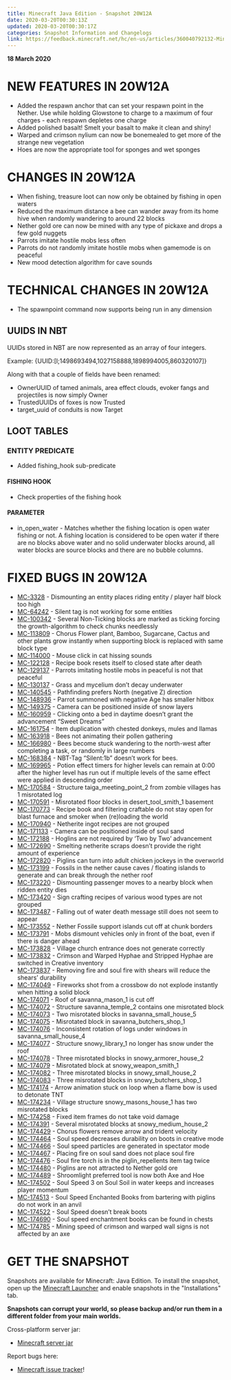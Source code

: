 ```yaml
---
title: Minecraft Java Edition - Snapshot 20W12A
date: 2020-03-20T00:30:13Z
updated: 2020-03-20T00:30:17Z
categories: Snapshot Information and Changelogs
link: https://feedback.minecraft.net/hc/en-us/articles/360040792132-Minecraft-Java-Edition-Snapshot-20W12A
---
```


**18 March 2020**

# NEW FEATURES IN 20W12A

- Added the respawn anchor that can set your respawn point in the Nether. Use while holding Glowstone to charge to a maximum of four charges - each respawn depletes one charge
- Added polished basalt! Smelt your basalt to make it clean and shiny!
- Warped and crimson nylium can now be bonemealed to get more of the strange new vegetation
- Hoes are now the appropriate tool for sponges and wet sponges

# CHANGES IN 20W12A

- When fishing, treasure loot can now only be obtained by fishing in open waters
- Reduced the maximum distance a bee can wander away from its home hive when randomly wandering to around 22 blocks
- Nether gold ore can now be mined with any type of pickaxe and drops a few gold nuggets
- Parrots imitate hostile mobs less often
- Parrots do not randomly imitate hostile mobs when gamemode is on peaceful
- New mood detection algorithm for cave sounds

# TECHNICAL CHANGES IN 20W12A

- The spawnpoint command now supports being run in any dimension

## UUIDS IN NBT

UUIDs stored in NBT are now represented as an array of four integers.

Example: {UUID:\[I;1498693494,1027158888,1898994005,860320107\]}

Along with that a couple of fields have been renamed:

- OwnerUUID of tamed animals, area effect clouds, evoker fangs and projectiles is now simply Owner
- TrustedUUIDs of foxes is now Trusted
- target_uuid of conduits is now Target

## LOOT TABLES

### ENTITY PREDICATE

- Added fishing_hook sub-predicate

#### FISHING HOOK

- Check properties of the fishing hook

#### PARAMETER

- in_open_water - Matches whether the fishing location is open water fishing or not. A fishing location is considered to be open water if there are no blocks above water and no solid underwater blocks around, all water blocks are source blocks and there are no bubble columns.

# FIXED BUGS IN 20W12A

- [MC-3328](https://bugs.mojang.com/browse/MC-3328) - Dismounting an entity places riding entity / player half block too high
- [MC-64242](https://bugs.mojang.com/browse/MC-64242) - Silent tag is not working for some entities
- [MC-100342](https://bugs.mojang.com/browse/MC-100342) - Several Non-Ticking blocks are marked as ticking forcing the growth-algorithm to check chunks needlessly
- [MC-113809](https://bugs.mojang.com/browse/MC-113809) - Chorus Flower plant, Bamboo, Sugarcane, Cactus and other plants grow instantly when supporting block is replaced with same block type
- [MC-114000](https://bugs.mojang.com/browse/MC-114000) - Mouse click in cat hissing sounds
- [MC-122128](https://bugs.mojang.com/browse/MC-122128) - Recipe book resets itself to closed state after death
- [MC-129137](https://bugs.mojang.com/browse/MC-129137) - Parrots imitating hostile mobs in peaceful is not that peaceful
- [MC-130137](https://bugs.mojang.com/browse/MC-130137) - Grass and mycelium don’t decay underwater
- [MC-140545](https://bugs.mojang.com/browse/MC-140545) - Pathfinding prefers North (negative Z) direction
- [MC-148936](https://bugs.mojang.com/browse/MC-148936) - Parrot summoned with negative Age has smaller hitbox
- [MC-149375](https://bugs.mojang.com/browse/MC-149375) - Camera can be positioned inside of snow layers
- [MC-160959](https://bugs.mojang.com/browse/MC-160959) - Clicking onto a bed in daytime doesn’t grant the advancement “Sweet Dreams”
- [MC-161754](https://bugs.mojang.com/browse/MC-161754) - Item duplication with chested donkeys, mules and llamas
- [MC-163918](https://bugs.mojang.com/browse/MC-163918) - Bees not animating their pollen gathering
- [MC-166980](https://bugs.mojang.com/browse/MC-166980) - Bees become stuck wandering to the north-west after completing a task, or randomly in large numbers
- [MC-168384](https://bugs.mojang.com/browse/MC-168384) - NBT-Tag “Silent:1b” doesn’t work for bees.
- [MC-169965](https://bugs.mojang.com/browse/MC-169965) - Potion effect timers for higher levels can remain at 0:00 after the higher level has run out if multiple levels of the same effect were applied in descending order
- [MC-170584](https://bugs.mojang.com/browse/MC-170584) - Structure taiga_meeting_point_2 from zombie villages has 1 misrotated log
- [MC-170591](https://bugs.mojang.com/browse/MC-170591) - Misrotated floor blocks in desert_tool_smith_1 basement
- [MC-170773](https://bugs.mojang.com/browse/MC-170773) - Recipe book and filtering craftable do not stay open for blast furnace and smoker when (re)loading the world
- [MC-170940](https://bugs.mojang.com/browse/MC-170940) - Netherite ingot recipes are not grouped
- [MC-171133](https://bugs.mojang.com/browse/MC-171133) - Camera can be positioned inside of soul sand
- [MC-172188](https://bugs.mojang.com/browse/MC-172188) - Hoglins are not required by ‘Two by Two’ advancement
- [MC-172690](https://bugs.mojang.com/browse/MC-172690) - Smelting netherite scraps doesn’t provide the right amount of experience
- [MC-172820](https://bugs.mojang.com/browse/MC-172820) - Piglins can turn into adult chicken jockeys in the overworld
- [MC-173199](https://bugs.mojang.com/browse/MC-173199) - Fossils in the nether cause caves / floating islands to generate and can break through the nether roof
- [MC-173220](https://bugs.mojang.com/browse/MC-173220) - Dismounting passenger moves to a nearby block when ridden entity dies
- [MC-173420](https://bugs.mojang.com/browse/MC-173420) - Sign crafting recipes of various wood types are not grouped
- [MC-173487](https://bugs.mojang.com/browse/MC-173487) - Falling out of water death message still does not seem to appear
- [MC-173552](https://bugs.mojang.com/browse/MC-173552) - Nether Fossile support islands cut off at chunk borders
- [MC-173791](https://bugs.mojang.com/browse/MC-173791) - Mobs dismount vehicles only in front of the boat, even if there is danger ahead
- [MC-173828](https://bugs.mojang.com/browse/MC-173828) - Village church entrance does not generate correctly
- [MC-173832](https://bugs.mojang.com/browse/MC-173832) - Crimson and Warped Hyphae and Stripped Hyphae are switched in Creative inventory
- [MC-173837](https://bugs.mojang.com/browse/MC-173837) - Removing fire and soul fire with shears will reduce the shears’ durability
- [MC-174049](https://bugs.mojang.com/browse/MC-174049) - Fireworks shot from a crossbow do not explode instantly when hitting a solid block
- [MC-174071](https://bugs.mojang.com/browse/MC-174071) - Roof of savanna_mason_1 is cut off
- [MC-174072](https://bugs.mojang.com/browse/MC-174072) - Structure savanna_temple_2 contains one misrotated block
- [MC-174073](https://bugs.mojang.com/browse/MC-174073) - Two misrotated blocks in savanna_small_house_5
- [MC-174075](https://bugs.mojang.com/browse/MC-174075) - Misrotated block in savanna_butchers_shop_1
- [MC-174076](https://bugs.mojang.com/browse/MC-174076) - Inconsistent rotation of logs under windows in savanna_small_house_4
- [MC-174077](https://bugs.mojang.com/browse/MC-174077) - Structure snowy_library_1 no longer has snow under the roof
- [MC-174078](https://bugs.mojang.com/browse/MC-174078) - Three misrotated blocks in snowy_armorer_house_2
- [MC-174079](https://bugs.mojang.com/browse/MC-174079) - Misrotated block at snowy_weapon_smith_1
- [MC-174082](https://bugs.mojang.com/browse/MC-174082) - Three misrotated blocks in snowy_small_house_2
- [MC-174083](https://bugs.mojang.com/browse/MC-174083) - Three misrotated blocks in snowy_butchers_shop_1
- [MC-174174](https://bugs.mojang.com/browse/MC-174174) - Arrow animation stuck on loop when a flame bow is used to detonate TNT
- [MC-174234](https://bugs.mojang.com/browse/MC-174234) - Village structure snowy_masons_house_1 has two misrotated blocks
- [MC-174258](https://bugs.mojang.com/browse/MC-174258) - Fixed item frames do not take void damage
- [MC-174391](https://bugs.mojang.com/browse/MC-174391) - Several misrotated blocks at snowy_medium_house_2
- [MC-174429](https://bugs.mojang.com/browse/MC-174429) - Chorus flowers remove arrow and trident velocity
- [MC-174464](https://bugs.mojang.com/browse/MC-174464) - Soul speed decreases durability on boots in creative mode
- [MC-174466](https://bugs.mojang.com/browse/MC-174466) - Soul speed particles are generated in spectator mode
- [MC-174467](https://bugs.mojang.com/browse/MC-174467) - Placing fire on soul sand does not place soul fire
- [MC-174476](https://bugs.mojang.com/browse/MC-174476) - Soul fire torch is in the piglin_repellents item tag twice
- [MC-174480](https://bugs.mojang.com/browse/MC-174480) - Piglins are not attracted to Nether gold ore
- [MC-174489](https://bugs.mojang.com/browse/MC-174489) - Shroomlight preferred tool is now both Axe and Hoe
- [MC-174502](https://bugs.mojang.com/browse/MC-174502) - Soul Speed 3 on Soul Soil in water keeps and increases player momentum
- [MC-174513](https://bugs.mojang.com/browse/MC-174513) - Soul Speed Enchanted Books from bartering with piglins do not work in an anvil
- [MC-174522](https://bugs.mojang.com/browse/MC-174522) - Soul Speed doesn’t break boots
- [MC-174690](https://bugs.mojang.com/browse/MC-174690) - Soul speed enchantment books can be found in chests
- [MC-174785](https://bugs.mojang.com/browse/MC-174785) - Mining speed of crimson and warped wall signs is not affected by an axe

# GET THE SNAPSHOT

Snapshots are available for Minecraft: Java Edition. To install the snapshot, open up the [Minecraft Launcher](https://www.minecraft.net/download.html) and enable snapshots in the "Installations" tab.

**Snapshots can corrupt your world, so please backup and/or run them in a different folder from your main worlds.**

Cross-platform server jar:

- [Minecraft server jar](https://launcher.mojang.com/v1/objects/3d9657a172415a163e25096942f5a4d110b984a0/server.jar)

Report bugs here:

- [Minecraft issue tracker](https://bugs.mojang.com/browse/MC)!

